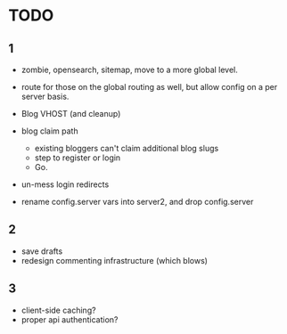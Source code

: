 TODO
=======

1
-------

- zombie, opensearch, sitemap, move to a more global level.
- route for those on the global routing as well, but allow config on a per server basis.

- Blog VHOST (and cleanup)

- blog claim path
  - existing bloggers can't claim additional blog slugs
  - step to register or login
  - Go.

- un-mess login redirects

- rename config.server vars into server2, and drop config.server

2
-------

- save drafts
- redesign commenting infrastructure (which blows)


3
-------

- client-side caching?
- proper api authentication?